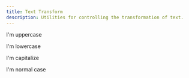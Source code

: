 ```yaml
---
title: Text Transform
description: Utilities for controlling the transformation of text.
---
```

<div>
	<table-utility prefix="" property="text-transform" class="mb-lg"></table-utility>
    <card-example>
		<div class="container h-full rounded-md bg-surface-1 p-24">
			<p class="uppercase border-b border-alpha-1 text-white mb-24 pb-24">I'm uppercase</p>
			<p class="lowercase border-b border-alpha-1 text-white mb-24 pb-24">I'm lowercase</p>
			<p class="capitalize border-b border-alpha-1 text-white mb-24 pb-24">I'm capitalize</p>
			<p class="normal-case text-white">I'm normal case</p>
		</div>
    </card-example>
</div>